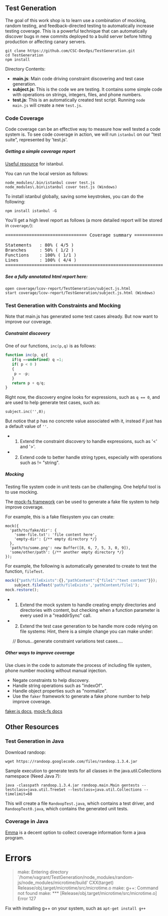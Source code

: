 ## Test Generation

The goal of this work shop is to learn use a combination of mocking, random testing, and feedback-directed testing to automatically increase testing coverage. This is a powerful technique that can automatically discover bugs in new commits deployed to a build server before hitting production or affecting canary servers.

    git clone https://github.com/CSC-DevOps/TestGeneration.git
    cd TestGeneration
    npm install

Directory Contents:

* **main.js**: Main code driving constraint discovering and test case generation.
* **subject.js**: This is the code we are testing. It contains some simple code with operations on strings, integers, files, and phone numbers.
* **test.js**: This is an automatically created test script. Running `node main.js` will create a new `test.js`.

### Code Coverage

Code coverage can be an effective way to measure how well tested a code system is. To see code coverage in action, we will run `istanbul` on our "test suite", represented by 'test.js'.

##### Getting a simple coverage report

[Useful resource](http://ariya.ofilabs.com/2012/12/javascript-code-coverage-with-istanbul.html) for istanbul.

You can run the local version as follows:

    node_modules/.bin/istanbul cover test.js
    node_modules\.bin\istanbul cover test.js (Windows)

To install istanbul globally, saving some keystrokes, you can do the following:

    npm install istanbul -G

You'll get a high level report as follows (a more detailed report will be stored in `coverage/`):
<pre>
=============================== Coverage summary ===============================

Statements   : 80% ( 4/5 )
Branches     : 50% ( 1/2 )
Functions    : 100% ( 1/1 )
Lines        : 100% ( 4/4 )
================================================================================
</pre>

##### See a fully annotated html report here:
    
    open coverage/lcov-report/TestGeneration/subject.js.html
    start coverage/lcov-report/TestGeneration/subject.js.html (Windows)

### Test Generation with Constraints and Mocking

Note that main.js has generated some test cases already. But now want to improve our coverage.

##### Constraint discovery

One of our functions, `inc(p,q)` is as follows:

```javascript
function inc(p, q){
   if(q ==undefined) q =1;
   if( p < 0 )
   {
   	p = -p;
   }
   return p + q/q;
}
```

Right now, the discovery engine looks for expressions, such as `q == 0`, and are used to help generate test cases, such as:

    subject.inc('',0);

But notice that p has no concrete value associated with it, instead if just has a default value of `''`.

* 1) Extend the constraint discovery to handle expressions, such as '<' and '>'.
* 2) Extend code to better handle string types, especially with operations such as != "string".

##### Mocking

Testing file system code in unit tests can be challenging. One helpful tool is to use mocking.

The [mock-fs framework](https://github.com/tschaub/mock-fs) can be used to generate a fake file system to help improve coverage.

For example, this is a fake filesystem you can create:

```
mock({
  'path/to/fake/dir': {
    'some-file.txt': 'file content here',
    'empty-dir': {/** empty directory */}
  },
  'path/to/some.png': new Buffer([8, 6, 7, 5, 3, 0, 9]),
  'some/other/path': {/** another empty directory */}
});
```

For example, the following is automatically generated to create to test the function, `fileTest`.

```Javascript
mock({"path/fileExists":{},"pathContent":{"file1":"text content"}});
	subject.fileTest('path/fileExists','pathContent/file1');
mock.restore();
```

* 1) Extend the mock system to handle creating empty directories and directories with content, but checking when a function parameter is every used in a "readdirSync" call.
* 2) Extend the test case generation to be handle more code relying on file systems: Hint, there is a simple change you can make under:

    // Bonus...generate constraint variations test cases....



##### Other ways to improve coverage

Use clues in the code to automate the process of including file system, phone number mocking without manual injection.

* Negate constraints to help discovery.
* Handle string operations such as "indexOf".
* Handle object properties such as "normalize".
* Use the `faker` framework to generate a fake phone number to help improve coverage.

[faker.js docs](https://github.com/Marak/faker.js), [mock-fs docs](https://www.npmjs.com/package/mock-fs)


## Other Resources

### Test Generation in Java

Download randoop:

    wget https://randoop.googlecode.com/files/randoop.1.3.4.jar

Sample execution to generate tests for all classes in the java.util.Collections namespace (Need Java 7):

    java -classpath randoop.1.3.4.jar randoop.main.Main gentests --testclass=java.util.TreeSet --testclass=java.util.Collections --timelimit=60

This will create a file `RandoopTest.java`, which contains a test driver, and `RandoopTest0.java`, which contains the generated unit tests.

### Coverage in Java

[Emma](http://emma.sourceforge.net/intro.html) is a decent option to collect coverage information form a java program.


# Errors

> make: Entering directory `/home/vagrant/TestGeneration/node_modules/random-js/node_modules/microtime/build'
  CXX(target) Release/obj.target/microtime/src/microtime.o
make: g++: Command not found
make: *** [Release/obj.target/microtime/src/microtime.o] Error 127

Fix with installing g++ on your system, such as `apt-get install g++`

